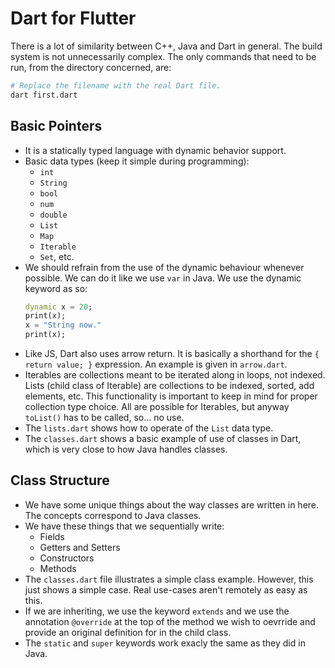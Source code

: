 # Dart for Flutter

There is a lot of similarity between C++, Java and Dart in general. The build system is not unnecessarily complex. The only commands that need to be run, from the directory concerned, are:
```sh
# Replace the filename with the real Dart file.
dart first.dart
```


## Basic Pointers

- It is a statically typed language with dynamic behavior support.
- Basic data types (keep it simple during programming):
    - `int`
    - `String`
    - `bool`
    - `num`
    - `double`
    - `List`
    - `Map`
    - `Iterable`
    - `Set`, etc.
- We should refrain from the use of the dynamic behaviour whenever possible. We can do it like we use `var` in Java. We use the dynamic keyword as so:
    ```dart
    dynamic x = 20;
    print(x);
    x = "String now."
    print(x);
    ```
- Like JS, Dart also uses arrow return. It is basically a shorthand for the `{ return value; }` expression. An example is given in `arrow.dart`.
- Iterables are collections meant to be iterated along in loops, not indexed. Lists (child class of Iterable) are collections to be indexed, sorted, add elements, etc. This functionality is important to keep in mind for proper collection type choice. All are possible for Iterables, but anyway `toList()` has to be called, so... no use.
- The `lists.dart` shows how to operate of the `List` data type.
- The `classes.dart` shows a basic example of use of classes in Dart, which is very close to how Java handles classes.


## Class Structure

- We have some unique things about the way classes are written in here. The concepts correspond to Java classes.
- We have these things that we sequentially write:
    - Fields
    - Getters and Setters
    - Constructors
    - Methods
- The `classes.dart` file illustrates a simple class example. However, this just shows a simple case. Real use-cases aren't remotely as easy as this.
- If we are inheriting, we use the keyword `extends` and we use the annotation `@override` at the top of the method we wish to oevrride and provide an original definition for in the child class.
- The `static` and `super` keywords work exacly the same as they did in Java.